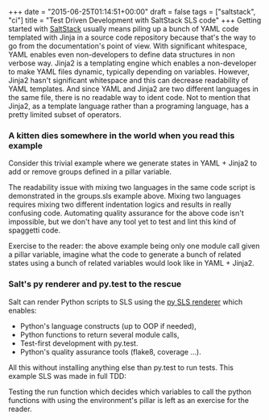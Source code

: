 +++
date = "2015-06-25T01:14:51+00:00"
draft = false
tags = ["saltstack", "ci"]
title = "Test Driven Development with SaltStack SLS code"
+++
Getting started with [SaltStack](http://saltstack.com) usually means piling up a bunch of YAML code templated with Jinja in a source code repository because that's the way to go from the documentation's point of view. With significant whitespace, YAML enables even non-developers to define data structures in non verbose way. Jinja2 is a templating engine which enables a non-developer to make YAML files dynamic, typically depending on variables. However, Jinja2 hasn't significant whitespace and this can decrease readability of YAML templates. And since YAML and Jinja2 are two different languages in the same file, there is no readable way to ident code. Not to mention that Jinja2, as a template language rather than a programing language, has a pretty limited subset of operators.

### A kitten dies somewhere in the world when you read this example

Consider this trivial example where we generate states in YAML + Jinja2 to add
or remove groups defined in a pillar variable.

<script src="https://gist.github.com/jpic/4a397a068e78cf3c2f53.js"></script>

The readability issue with mixing two languages in the same code script is demonstrated in the groups.sls example above. Mixing two languages requires mixing two different indentation logics and results in really confusing code.
Automating quality assurance for the above code isn't impossible, but we don't have any tool yet to test and lint this kind of spaggetti code.

Exercise to the reader: the above example being only one module call given a pillar variable, imagine what the code to generate a bunch of related states using a bunch of related variables would look like in YAML + Jinja2.

### Salt's py renderer and py.test to the rescue

Salt can render Python scripts to SLS using the [py SLS renderer](http://docs.saltstack.com/en/latest/ref/renderers/all/salt.renderers.py.html) which enables:

- Python's language constructs (up to OOP if needed),
- Python functions to return several module calls,
- Test-first development with py.test.
- Python's quality assurance tools (flake8, coverage ...).

All this without installing anything else than py.test to run tests. This example SLS was made in full TDD:

<script src="https://gist.github.com/jpic/51e1545aff67d5f451e3.js"></script>

Testing the run function which decides which variables to call the python functions with using the environment's pillar is left as an exercise for the reader.
